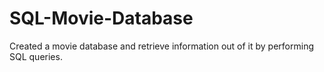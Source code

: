 # SQL-Movie-Database
Created a movie database and retrieve information out of it by performing SQL queries.
